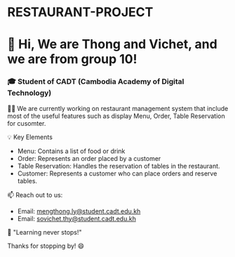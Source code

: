 # RESTAURANT-PROJECT
# 👋 Hi, We are Thong and Vichet, and we are from group 10!

### 🎓 Student of CADT (Cambodia Academy of Digital Technology)

👨‍💻 We are currently working on restaurant management system that include most of the useful features such as display Menu, Order, Table Reservation for cusomter.  

💡 Key Elements
-  Menu: Contains a list of food or drink
- Order: Represents an order placed by a customer
- Table Reservation: Handles the reservation of tables in the restaurant.
- Customer: Represents a customer who can place orders and reserve tables.

📫 Reach out to us:
- Email: mengthong.ly@student.cadt.edu.kh
- Email: sovichet.thy@student.cadt.edu.kh 

🌱 "Learning never stops!" 

Thanks for stopping by! 😄